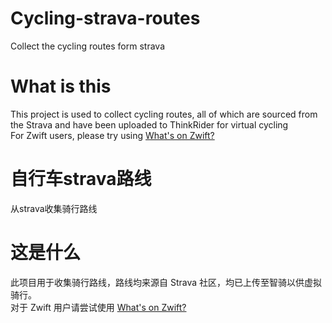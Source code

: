 # Cycling-strava-routes
Collect the cycling routes form strava

# What is this
This project is used to collect cycling routes, all of which are sourced from the Strava and have been uploaded to ThinkRider for virtual cycling<br />
For Zwift users, please try using [What's on Zwift?](https://whatsonzwift.com/)


# 自行车strava路线
从strava收集骑行路线

# 这是什么
此项目用于收集骑行路线，路线均来源自 Strava 社区，均已上传至智骑以供虚拟骑行。<br />
对于 Zwift 用户请尝试使用 [What's on Zwift?](https://whatsonzwift.com/)
